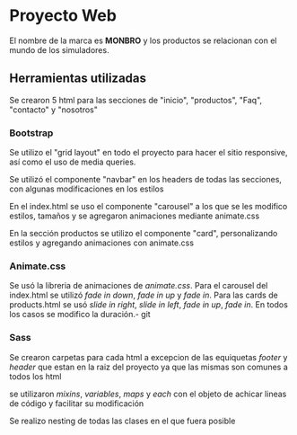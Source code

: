 # Proyecto Web

El nombre de la marca es **MONBRO** y los productos se relacionan con el mundo de los simuladores.

## Herramientas utilizadas

Se crearon 5 html para las secciones de "inicio", "productos", "Faq", "contacto" y "nosotros"

### Bootstrap

Se utilizo el "grid layout" en todo el proyecto para hacer el sitio responsive, así como el uso de media queries.

Se utilizó el componente "navbar" en los headers de todas las secciones, con algunas modificaciones en los estilos

En el index.html se uso el componente "carousel" a los que se les modifico estilos, tamaños y se agregaron animaciones mediante animate.css

En la sección productos se utilizo el componente "card", personalizando estilos y agregando animaciones con animate.css

### Animate.css

Se usó la libreria de animaciones de *animate.css*. Para el carousel del index.html se utilizó *fade in down*, *fade in up* y *fade in*. Para las cards de products.html se usó
*slide in right*, *slide in left*, *fade in up*, *fade in*. En todos los casos se modifico la duración.-
git 
### Sass

Se crearon carpetas para cada html a excepcion de las equiquetas *footer* y *header* que estan en la raiz del proyecto ya que las mismas son comunes a todos los html

se utilizaron *mixins*, *variables*, *maps* y *each* con el objeto de achicar lineas de código y facilitar su modificación

Se realizo nesting de todas las clases en el que fuera posible

